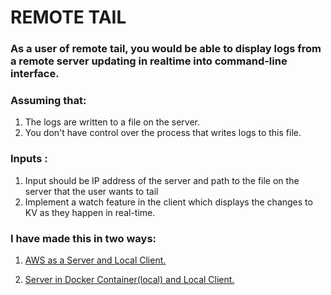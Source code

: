 # REMOTE TAIL

### As a user of remote tail, you would be able to display logs from a remote server updating in realtime into command-line interface.

### Assuming that: 

1. The logs are written to a file on the server.
2. You don't have control over the process that writes logs to this file.

### Inputs :
1. Input should be IP address of the server and path to the file on the server that the user wants to tail
2. Implement a watch feature in the client which displays the changes to KV as they happen in real-time.

### I have made this in two ways:

1. [AWS as a Server and Local Client.](https://github.com/Vrukshali-26/remote-tail/blob/main/local-AWS/README.md)

2. [Server in Docker Container(local) and Local Client.](https://github.com/Vrukshali-26/remote-tail/blob/main/local-docker/README.md)